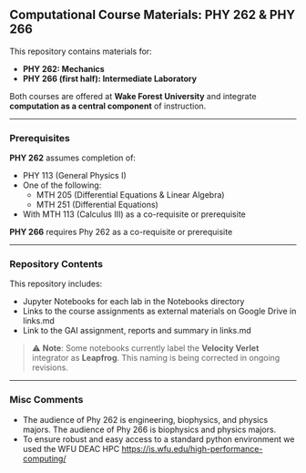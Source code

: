 ## Computational Course Materials: PHY 262 & PHY 266

This repository contains materials for:

- **PHY 262: Mechanics**  
- **PHY 266 (first half): Intermediate Laboratory**

Both courses are offered at **Wake Forest University** and integrate **computation as a central component** of instruction.

---

### Prerequisites

**PHY 262** assumes completion of:

- PHY 113 (General Physics I)
- One of the following:
  - MTH 205 (Differential Equations & Linear Algebra)
  - MTH 251 (Differential Equations)
- With MTH 113 (Calculus III) as a co-requisite or prerequisite

**PHY 266** requires Phy 262 as a co-requisite or prerequisite

---

### Repository Contents

This repository includes:

- Jupyter Notebooks for each lab in the Notebooks directory
- Links to the course assignments as external materials on Google Drive in links.md
- Link to the GAI assignment, reports and summary in links.md

> ⚠️ **Note**: Some notebooks currently label the **Velocity Verlet** integrator as **Leapfrog**. This naming is being corrected in ongoing revisions.
> 
---
### Misc Comments

- The audience of Phy 262 is engineering, biophysics, and physics majors. The audience of Phy 266 is biophysics and physics majors.
- To ensure robust and easy access to a standard python environment we used the WFU DEAC HPC https://is.wfu.edu/high-performance-computing/

